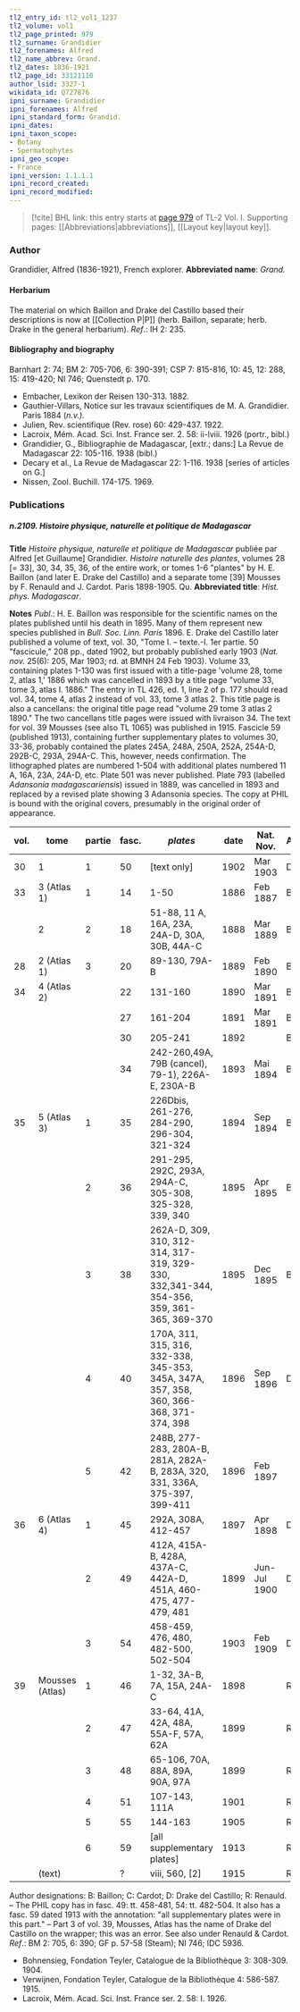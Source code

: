 ```yaml
---
tl2_entry_id: tl2_vol1_1237
tl2_volume: vol1
tl2_page_printed: 979
tl2_surname: Grandidier
tl2_forenames: Alfred
tl2_name_abbrev: Grand.
tl2_dates: 1836-1921
tl2_page_id: 33121110
author_lsid: 3327-1
wikidata_id: Q727876
ipni_surname: Grandidier
ipni_forenames: Alfred
ipni_standard_form: Grandid.
ipni_dates: 
ipni_taxon_scope: 
- Botany
- Spermatophytes
ipni_geo_scope: 
- France
ipni_version: 1.1.1.1
ipni_record_created: 
ipni_record_modified:
---
```



> [!cite] BHL link: this entry starts at [page 979](https://www.biodiversitylibrary.org/page/33121110) of TL-2 Vol. I.
> Supporting pages: [[Abbreviations|abbreviations]], [[Layout key|layout key]].

### Author

Grandidier, Alfred (1836-1921), French explorer. 
**Abbreviated name**: *Grand.*

#### Herbarium

The material on which Baillon and Drake del Castillo based their descriptions is now at [[Collection P|P]] (herb. Baillon, separate; herb. Drake in the general herbarium).
*Ref*.: IH 2: 235.

#### Bibliography and biography

Barnhart 2: 74; BM 2: 705-706, 6: 390-391; CSP 7: 815-816, 10: 45, 12: 288, 15: 419-420; NI 746; Quenstedt p. 170.
- Embacher, Lexikon der Reisen 130-313. 1882.
- Gauthier-Villars, Notice sur les travaux scientifiques de M. A. Grandidier. Paris 1884 (*n.v.).*
- Julien, Rev. scientifique (Rev. rose) 60: 429-437. 1922.
- Lacroix, Mém. Acad. Sci. Inst. France ser. 2. 58: ii-lviii. 1926 (portr., bibl.)
- Grandidier, G., Bibliographie de Madagascar, \[extr.; dans:\] La Revue de Madagascar 22: 105-116. 1938 (bibl.)
- Decary et al., La Revue de Madagascar 22: 1-116. 1938 \[series of articles on G.\]
- Nissen, Zool. Buchill. 174-175. 1969.

### Publications

##### n.2109. Histoire physique, naturelle et politique de Madagascar

**Title**
*Histoire physique, naturelle et politique de Madagascar* publiée par Alfred \[et Guillaume\] Grandidier. *Histoire naturelle des plantes*, volumes 28 \[= 33\], 30, 34, 35, 36, of the entire work, or tomes 1-6 "plantes" by H. E. Baillon (and later E. Drake del Castillo) and a separate tome \[39\] Mousses by F. Renauld and J. Cardot. Paris 1898-1905. Qu.
**Abbreviated title**: *Hist. phys. Madagascar*.

**Notes**
*Publ*.: H. E. Baillon was responsible for the scientific names on the plates published until his death in 1895. Many of them represent new species published in *Bull. Soc.*
*Linn. Paris* 1896.
E. Drake del Castillo later published a volume of text, vol. 30, "Tome I. – texte.-I. 1er partie. 50 "fascicule," 208 pp., dated 1902, but probably published early 1903 (*Nat. nov.* 25(6): 205, Mar 1903; rd. at BMNH 24 Feb 1903).
Volume 33, containing plates 1-130 was first issued with a title-page 'volume 28, tome 2, atlas 1,' 1886 which was cancelled in 1893 by a title page "volume 33, tome 3, atlas I. 1886." The entry in TL 426, ed. 1, line 2 of p. 177 should read vol. 34, tome 4, atlas 2 instead of vol. 33, tome 3 atlas 2. This title page is also a cancellans: the original title page read "volume 29 tome 3 atlas 2 1890." The two cancellans title pages were issued with livraison 34.
The text for vol. 39 Mousses (see also TL 1065) was published in 1915. Fascicle 59 (published 1913), containing further supplementary plates to volumes 30, 33-36, probably contained the plates 245A, 248A, 250A, 252A, 254A-D, 292B-C, 293A, 294A-C. This, however, needs confirmation. The lithographed plates are numbered 1-504 with additional plates numbered 11 A, 16A, 23A, 24A-D, etc. Plate 501 was never published. Plate 793 (labelled *Adansonia madagascariensis*) issued in 1889, was cancelled in 1893 and replaced by a revised plate showing 3 Adansonia species. The copy at PHIL is bound with the original covers, presumably in the original order of appearance.

|vol.	|tome	|partie	|fasc.	|*plates*	|date	|Nat. Nov.	|Author|
|---	|---	|---	|---	|---	|---	|---	|---	|
|30	|1	|1	|50	|\[text only\]	|1902	|Mar 1903	|D|
|33	|3 (Atlas 1)	|1	|14	|1-50	|1886	|Feb 1887	|B|
|	|2	|2	|18	|51-88, 11 A, 16A, 23A, 24A-D, 30A, 30B, 44A-C	|1888	|Mar 1889	|B|
|28	|2 (Atlas 1)	|3	|20	|89-130, 79A-B	|1889	|Feb 1890	|B|
|34	|4 (Atlas 2)	|	|22	|131-160	|1890	|Mar 1891	|B|
|	|	|	|27	|161-204	|1891	|Mar 1891	|B|
|	|	|	|30	|205-241	|1892	|	|B|
|	|	|	|34	|242-260,49A, 79B (cancel), 79-1), 226A-E, 230A-B	|1893	|Mai 1894	|B|
|35	|5 (Atlas 3)	|1	|35	|226Dbis, 261-276, 284-290, 296-304, 321-324	|1894	|Sep 1894	|B|
|	|	|2	|36	|291-295, 292C, 293A, 294A-C, 305-308, 325-328, 339, 340	|1895	|Apr 1895	|B|
|	|	|3	|38	|262A-D, 309, 310, 312-314, 317-319, 329-330, 332,341-344, 354-356, 359, 361-365, 369-370	|1895	|Dec 1895	|B, D|
|	|	|4	|40	|170A, 311, 315, 316, 332-338, 345-353, 345A, 347A, 357, 358, 360, 366-368, 371-374, 398	|1896	|Sep 1896	|D|
|	|	|5	|42	|248B, 277-283, 280A-B, 281A, 282A-B, 283A, 320, 331, 336A, 375-397, 399-411	|1896	|Feb 1897|
|36	|6 (Atlas 4)	|1	|45	|292A, 308A, 412-457	|1897	|Apr 1898	|D|
|	|	|2	|49	|412A, 415A-B, 428A, 437A-C, 442A-D, 451A, 460-475, 477-479, 481	|1899	|Jun-Jul 1900	|D|
|	|	|3	|54	|458-459, 476, 480, 482-500, 502-504	|1903	|Feb 1909	|D|
|39	|Mousses (Atlas)	|1	|46	|1-32, 3A-B, 7A, 15A, 24A-C	|1898	|	|R, C|
|	|	|2	|47	|33-64, 41A, 42A, 48A, 55A-F, 57A, 62A	|1899	|	|R, C|
|	|	|3	|48	|65-106, 70A, 88A, 89A, 90A, 97A	|1899	|	|R, C|
|	|	|4	|51	|107-143, 111A	|1901	|	|R, C|
|	|	|5	|55	|144-163	|1905	|	|R, C|
|	|	|6	|59	|\[all supplementary plates\]	|1913	|	|R, G|
|	|(text)	|	|?	|viii, 560, \[2\]	|1915	|	|R, C|

Author designations: B: Baillon; C: Cardot; D: Drake del Castillo; R: Renauld. – The PHIL copy has in fasc. 49: tt. 458-481, 54: tt. 482-504. It also has a fasc. 59 dated 1913 with the annotation: "all supplementary plates were in this part." – Part 3 of vol. 39, Mousses, Atlas has the name of Drake del Castillo on the wrapper; this was an error.
See also under Renauld & Cardot.
*Ref*.: BM 2: 705, 6: 390; GF p. 57-58 (Steam); NI 746; IDC 5936.
- Bohnensieg, Fondation Teyler, Catalogue de la Bibliothèque 3: 308-309. 1904.
- Verwijnen, Fondation Teyler, Catalogue de la Bibliothèque 4: 586-587. 1915.
- Lacroix, Mém. Acad. Sci. Inst. France ser. 2. 58: I. 1926.

